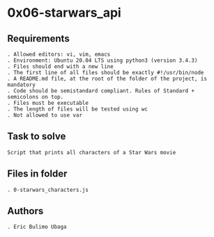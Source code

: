 # 0x06-starwars_api

## Requirements

    . Allowed editors: vi, vim, emacs
    . Environment: Ubuntu 20.04 LTS using python3 (version 3.4.3)
    . Files should end with a new line
    . The first line of all files should be exactly #!/usr/bin/node
    . A README.md file, at the root of the folder of the project, is mandatory
    . Code should be semistandard compliant. Rules of Standard + semicolons on top.
    . Files must be executable
    . The length of files will be tested using wc
    . Not allowed to use var


## Task to solve

    Script that prints all characters of a Star Wars movie

## Files in folder

    . 0-starwars_characters.js

## Authors

	. Eric Bulimo Ubaga


